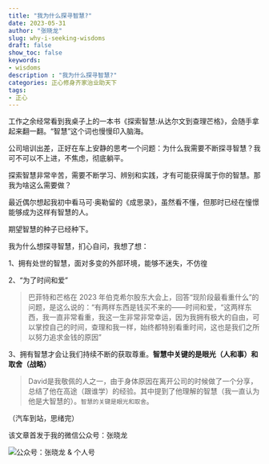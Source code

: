 ```yaml
---
title: "我为什么探寻智慧?"
date: 2023-05-31
author: "张晓龙"
slug: why-i-seeking-wisdoms
draft: false
show_toc: false
keywords:
- wisdoms
description : "我为什么探寻智慧?"
categories: 正心修身齐家治业助天下
tags:
- 正心
---
```


​工作之余经常看到我桌子上的一本书《探索智慧:从达尔文到查理芒格》，会随手拿起来翻一翻。“智慧”这个词也慢慢印入脑海。

公司培训出差，正好在车上安静的思考一个问题：为什么我需要不断探寻智慧？我可不可以不上进，不焦虑，彻底躺平。

探索智慧非常辛苦，需要不断学习、辨别和实践，才有可能获得属于你的智慧。那我为啥这么需要做？

最近偶尔想起我初中看马可·奥勒留的《成思录》，虽然看不懂，但那时已经在憧憬能够成为这样有智慧的人。

期望智慧的种子已经种下。

我为什么想探寻智慧，扪心自问，我想了想：

1、拥有处世的智慧，面对多变的外部环境，能够不迷失，不仿徨

2、“为了时间和爱”

> 巴菲特和芒格在 2023 年伯克希尔股东大会上，回答“现阶段最看重什么”的问题，是这么说的：“有两样东西是钱买不来的——时间和爱，“这两样东西，我一直非常看重，我这一生非常非常幸运，因为我拥有极大的自由，可以掌控自己的时间，查理和我一样，始终都特别看重时间，这也是我们之所以努力追求金钱的原因”

3、拥有智慧才会让我们持续不断的获取尊重。**智慧中关键的是眼光（人和事）和取舍（战略）**

> David是我敬佩的人之一，由于身体原因在离开公司的时候做了一个分享，总结了他在高途（跟谁学）的经验。其中提到了他理解的智慧（我一直认为他是大智慧的）。`智慧的关键是眼光和取舍`。

（汽车到站，思绪完）

该文章首发于我的微信公众号：张晓龙

![公众号：张晓龙 & 个人号](https://media.techwhims.com/techwhims/logos/wechat-combine.webp)